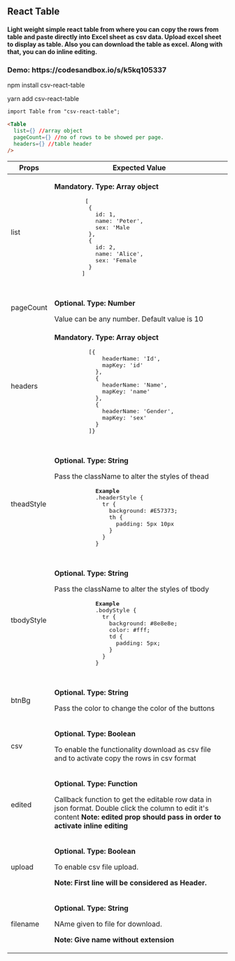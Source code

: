 <h2>React Table</h2>

<h4>
Light weight simple react table from where you can copy the rows from table and paste directly into Excel sheet as csv data. Upload excel sheet to display as table. Also you can download the table as excel. Along with that, you can do inline editing.
</h4>
<h3>Demo: https://codesandbox.io/s/k5kq105337</h3>

<p>npm install csv-react-table</p>
<p>yarn add csv-react-table</p>

```html
import Table from "csv-react-table";

<Table
  list={} //array object
  pageCount={} //no of rows to be showed per page.
  headers={} //table header
/>
```
<table>
  <thead>
    <tr>
      <th>Props</th>
      <th>Expected Value</th>
    </tr>
  </thead>
  <tbody>
    <tr>
      <td>list</td>
      <td>
        <p><strong>Mandatory. Type: Array object</strong></p>
        <pre>
         [
          {
            id: 1,
            name: 'Peter',
            sex: 'Male
          },
          {
            id: 2,
            name: 'Alice',
            sex: 'Female
          }
        ]
        </pre>
      </td>
    </tr>
    <tr>
      <td>pageCount</td>
      <td>
        <p><strong>Optional. Type: Number</strong></p>
        Value can be any number. Default value is 10
      </td>
    </tr>
    <tr>
      <td>headers</td>
      <td>
        <p><strong>Mandatory. Type: Array object</strong></p>
        <pre>
          [{
              headerName: 'Id',
              mapKey: 'id'
            },
            {
              headerName: 'Name',
              mapKey: 'name'
            },
            {
              headerName: 'Gender',
              mapKey: 'sex'
            }
          ]}
        </pre>
      </td>
    </tr>
    <tr>
      <td>theadStyle</td>
      <td>
          <p><strong>Optional. Type: String</strong></p>
          <p>
            Pass the className to alter the styles of thead
          </p>
          <pre>
            <strong>Example</strong>
            .headerStyle {
              tr {
                background: #E57373;
                th {
                  padding: 5px 10px
                }
              }
            }
          </pre>
      </td>
    </tr>
    <tr>
      <td>tbodyStyle</td>
      <td>
          <p><strong>Optional. Type: String</strong></p>
          <p>
            Pass the className to alter the styles of tbody
          </p>
          <pre>
            <strong>Example</strong>
            .bodyStyle {
              tr {
                background: #8e8e8e;
                color: #fff;
                td {
                  padding: 5px;
                }
              }
            }
          </pre>
      </td>
    </tr>
    <tr>
      <td>btnBg</td>
      <td>
          <p><strong>Optional. Type: String</strong></p>
          <p>
            Pass the color to change the color of the buttons
          </p>
      </td>
    </tr>
    <tr>
      <td>csv</td>
      <td>
          <p><strong>Optional. Type: Boolean</strong></p>
          <p>
            To enable the functionality download as csv file and to activate copy the rows in csv format
          </p>
      </td>
    </tr>
    <tr>
      <td>edited</td>
      <td>
          <p><strong>Optional. Type: Function</strong></p>
          <p>
            Callback function to get the editable row data in json format.
            Double click the column to edit it's content
            <strong>Note: edited prop should pass in order to activate inline editing</strong>
          </p>
      </td>
    </tr>
    <tr>
      <td>upload</td>
      <td>
          <p><strong>Optional. Type: Boolean </strong></p>
          <p>
            To enable csv file upload.
          </p>
          <p><strong>Note: First line will be considered as Header.</strong></p>
      </td>
    </tr>
    <tr>
      <td>filename</td>
      <td>
          <p><strong>Optional. Type: String </strong></p>
          <p>
            NAme given to file for download.
          </p>
          <p><strong>Note: Give name without extension</strong></p>
      </td>
    </tr>
  </tbody>
</table>
